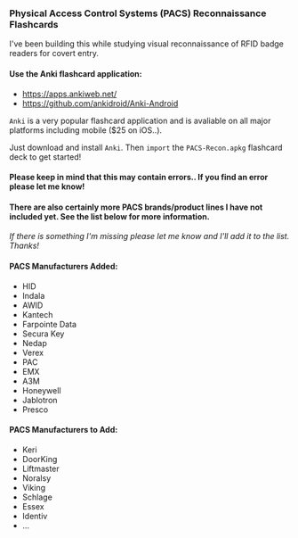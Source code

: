 ### Physical Access Control Systems (PACS) Reconnaissance Flashcards

I've been building this while studying visual reconnaissance of RFID badge readers for covert entry.

#### Use the Anki flashcard application:
- https://apps.ankiweb.net/
- https://github.com/ankidroid/Anki-Android

`Anki` is a very popular flashcard application and is avaliable on all major platforms including mobile ($25 on iOS..).

Just download and install `Anki`. Then `import` the `PACS-Recon.apkg` flashcard deck to get started!

#### Please keep in mind that this may contain errors.. If you find an error please let me know!
#### There are also certainly more PACS brands/product lines I have not included yet. See the list below for more information.

_If there is something I'm missing please let me know and I'll add it to the list. Thanks!_

#### PACS Manufacturers Added:

- HID
- Indala
- AWID
- Kantech
- Farpointe Data
- Secura Key
- Nedap
- Verex
- PAC
- EMX
- A3M
- Honeywell
- Jablotron
- Presco

#### PACS Manufacturers to Add:

- Keri
- DoorKing
- Liftmaster
- Noralsy
- Viking
- Schlage
- Essex
- Identiv
- ...

